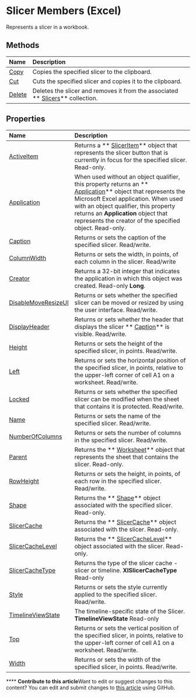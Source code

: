 
# Slicer Members (Excel)
Represents a slicer in a workbook.

## Methods



|**Name**|**Description**|
|:-----|:-----|
| [Copy](265e7819-db8b-deab-5ab1-2cc9782cd800.md)|Copies the specified slicer to the clipboard.|
| [Cut](a8778661-612f-0031-78b0-d59bb87fdf62.md)|Cuts the specified slicer and copies it to the clipboard.|
| [Delete](a3665f6c-dee8-342e-6558-05cf08a3db8b.md)|Deletes the slicer and removes it from the associated  ** [Slicers](12b67ff5-cf66-35d1-2c72-9aa2f4a396a0.md)** collection.|

## Properties



|**Name**|**Description**|
|:-----|:-----|
| [ActiveItem](ecf95cb2-fb1e-97fc-46a1-2ddcf784a089.md)|Returns a  ** [SlicerItem](cb93cd82-fc3a-f6b7-ae64-db6312db649d.md)** object that represents the slicer button that is currently in focus for the specified slicer. Read-only.|
| [Application](f01ba5f0-686e-6bec-04be-e31be69ffe38.md)|When used without an object qualifier, this property returns an  ** [Application](19b73597-5cf9-4f56-8227-b5211f657f6f.md)** object that represents the Microsoft Excel application. When used with an object qualifier, this property returns an **Application** object that represents the creator of the specified object. Read-only.|
| [Caption](f0ba7c9b-d745-a72c-770e-852fc9cde9e0.md)|Returns or sets the caption of the specified slicer. Read/write.|
| [ColumnWidth](ff97ad0c-952b-1d83-93e8-9a6144b09ceb.md)|Returns or sets the width, in points, of each column in the slicer. Read/write|
| [Creator](82991e7e-5bf8-e508-398a-413707ac70b1.md)|Returns a 32-bit integer that indicates the application in which this object was created. Read-only  **Long**.|
| [DisableMoveResizeUI](2477e495-e61a-6981-6df2-5bb1cb480576.md)|Returns or sets whether the specified slicer can be moved or resized by using the user interface. Read/write.|
| [DisplayHeader](e94dcb16-367c-24fe-359d-786900650f97.md)|Returns or sets whether the header that displays the slicer  ** [Caption](f0ba7c9b-d745-a72c-770e-852fc9cde9e0.md)** is visible. Read/write.|
| [Height](00eb1b27-7a0c-4edb-dc66-dc80d62ea60c.md)|Returns or sets the height of the specified slicer, in points. Read/write.|
| [Left](e9099a6b-b2f0-e7c4-c9fd-d47ffbf279f4.md)|Returns or sets the horizontal position of the specified slicer, in points, relative to the upper-left corner of cell A1 on a worksheet. Read/write.|
| [Locked](4d59178b-9cb9-0a9e-76cc-1b5c4547b3dd.md)|Returns or sets whether the specified slicer can be modified when the sheet that contains it is protected. Read/write.|
| [Name](cc8508d3-82fc-365b-c632-2565fd0071c5.md)|Returns or sets the name of the specified slicer. Read/write.|
| [NumberOfColumns](9d4d1d8c-723d-3e90-96ae-a0faa1980077.md)|Returns or sets the number of columns in the specified slicer. Read/write.|
| [Parent](7133181b-313e-1942-0e68-fc7db67c0ced.md)|Returns the  ** [Worksheet](182b705e-854a-81cc-a4b0-59b942de55ae.md)** object that represents the sheet that contains the slicer. Read-only.|
| [RowHeight](925c7874-92d1-36b2-9dde-df3b8754961f.md)|Returns or sets the height, in points, of each row in the specified slicer. Read/write.|
| [Shape](60fd5911-592e-a12a-8244-b6eaddd248ba.md)|Returns the  ** [Shape](8f01fcd1-b7d9-5216-2de5-40fb6648a403.md)** object associated with the specified slicer. Read-only.|
| [SlicerCache](c7805cf2-646b-0221-4d9d-0bbf7fa03207.md)|Returns the  ** [SlicerCache](6e6533e3-0503-a1d3-9ecd-f7997233565f.md)** object associated with the slicer. Read-only.|
| [SlicerCacheLevel](769a1428-7222-09ff-f53d-88d2cf80b3ba.md)|Returns the  ** [SlicerCacheLevel](d73ff7ab-4d7a-6a73-3716-11dc6716688d.md)** object associated with the slicer. Read-only.|
| [SlicerCacheType](d314b745-f2e2-554e-b60a-01ed26e8a197.md)|Returns the type of the slicer cache - slicer or timeline.  **XlSlicerCacheType** Read-only|
| [Style](def64adc-46db-a54f-539b-fbe8fcc1b22e.md)|Returns or sets the style currently applied to the specified slicer. Read/write.|
| [TimelineViewState](6205d7b8-31c3-e5e9-82e4-55691157d21a.md)|The timeline-specific state of the Slicer.  **TimelineViewState** Read-only|
| [Top](092d0877-b884-0e12-7bac-edfbaf1909be.md)|Returns or sets the vertical position of the specified slicer, in points, relative to the upper-left corner of cell A1 on a worksheet. Read/write.|
| [Width](75292953-ccd6-8550-f7ec-38df79ad1db1.md)|Returns or sets the width of the specified slicer, in points. Read/write.|

****   **Contribute to this article**Want to edit or suggest changes to this content? You can edit and submit changes to  [this article](https://github.com/jhershey00/VBA_Excel_Test/OpenXMLCon/articles/09f1983a-5f7a-1707-c979-c5c27143ad73.md) using GitHub.

